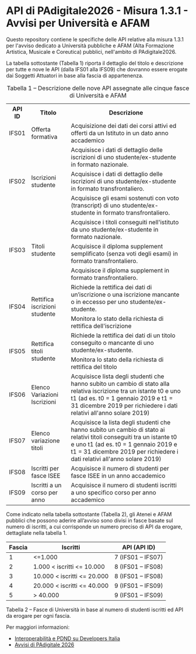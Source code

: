 # API di PAdigitale2026 - Misura 1.3.1 - Avvisi per Università e AFAM

Questo repository contiene le specifiche delle API relative alla misura 1.3.1 per l'avviso dedicato a Università pubbliche e AFAM (Alta Formazione Artistica, Musicale e Coreutica) pubblici, nell'ambito di PAdigitale2026. 

La tabella sottostante (Tabella 1) riporta il dettaglio del titolo e descrizione per tutte e nove le API (dalla IFS01 alla IFS09) che dovranno essere erogate dai Soggetti Attuatori in base alla fascia di appartenenza. 

<table>
       <caption>Tabella 1 – Descrizione delle nove API assegnate alle cinque fasce di Università e AFAM</caption>

  <th>API ID</th><th>Titolo</th><th>Descrizione</th>
  <tr>
    <td>IFS01</td><td>Offerta formativa</td><td>Acquisizione dei dati dei corsi attivi ed offerti da un Istituto in un dato anno accademico</td>
  </tr>
  <tr>
    <td rowspan=3>IFS02</td>
    <td rowspan=3>Iscrizioni studente</td>
    <td>Acquisisce i dati di dettaglio delle iscrizioni di uno studente/ex-studente in formato nazionale.</td>
    <tr>
    <td>Acquisisce i dati di dettaglio delle iscrizioni di uno studente/ex-studente in formato transfrontaliero. </td>
    </tr>
  <tr>
    <td>Acquisisce gli esami sostenuti con voto (transcript) di uno studente/ex-studente in formato transfrontaliero. </td>
  </tr>
  </tr>
    <tr>
    <td rowspan=3>IFS03</td>
    <td rowspan=3>Titoli studente</td>
    <td>Acquisisce i titoli conseguiti nell'istituto da uno studente/ex-studente in formato nazionale.</td>
    <tr>
    <td>Acquisisce il diploma supplement semplificato (senza voti degli esami) in formato transfrontaliero.</td>
    </tr>
  <tr>
    <td>Acquisisce il diploma supplement in formato transfrontaliero.</td>
  </tr>
  </tr>
  <tr>
    <td rowspan=2>IFS04</td>
    <td rowspan=2>Rettifica iscrizioni studente</td>
    <td>Richiede la rettifica dei dati di un’iscrizione o una iscrizione mancante o in eccesso per uno studente/ex-studente.  
  </tr>
  <tr>
    <td>Monitora lo stato della richiesta di rettifica dell'iscrizione</td>
  </tr>
</td>
  </tr>
  <tr>
    <td rowspan=2>IFS05</td>
    <td rowspan=2>Rettifica titoli studente</td>
    <td>Richiede la rettifica dei dati di un titolo conseguito o mancante di uno studente/ex-studente.  
  </tr>
  <tr>
  <td>Monitora lo stato della richiesta di rettifica del titolo</td>
  </tr>
<tr>
  <td>IFS06</td>
  <td>Elenco Variazioni Iscrizioni</td>
  <td>Acquisisce lista degli studenti che hanno subito un cambio di stato alla relativa iscrizione tra un istante t0 e uno t1 (ad es. t0 = 1 gennaio 2019 e t1 = 31 dicembre 2019 per richiedere i dati relativi all'anno solare 2019)</td>
</tr> 
<tr>
  <td>IFS07</td>
  <td>Elenco variazione titoli</td>
  <td>Acquisisce la lista degli studenti che hanno subito un cambio di stato ai relativi titoli conseguiti tra un istante t0 e uno t1 (ad es. t0 = 1 gennaio 2019 e t1 = 31 dicembre 2019 per richiedere i dati relativi all'anno solare 2019)</td>
</tr>
<tr>
  <td>IFS08</td>
  <td>Iscritti per fasce ISEE</td>
  <td>Acquisisce il numero di studenti per fasce ISEE in un anno accademico<td>
</tr>
<tr>
  <td>IFS09</td>
  <td>Iscritti a un corso per anno</td>
  <td>Acquisisce il numero di studenti iscritti a uno specifico corso per anno accademico</td>
</tr>
</table>


Come indicato nella tabella sottostante (Tabella 2), gli Atenei e AFAM pubblici che possono aderire all’avviso sono divisi in fasce basate sul numero di iscritti, a cui corrisponde un numero preciso di API da erogare, dettagliate nella tabella 1. 

 
| Fascia | Iscritti | API (API ID) |
|--------|----------|--------------|
|1       |  <=1.000 | 7 (IFS01 – IFS07) |
|2       | 1.000 < iscritti <= 10.000 |8 (IFS01 – IFS08) |
|3       | 10.000 < iscritti <= 20.000 |8 (IFS01 – IFS08) |
|4       | 20.000 < iscritti <= 40.000 |9 (IFS01 – IFS09) |
|5       |> 40.000 | 9 (IFS01 – IFS09) |

Tabella 2 – Fasce di Università in base al numero di studenti iscritti ed API da erogare per ogni fascia. 


Per maggiori informazioni:
* [Interoperabilità e PDND su Developers Italia](https://developers.italia.it/it/interoperabilita/)
* [Avvisi di PAdigitale 2026](https://areariservata.padigitale2026.gov.it/Pa_digitale2026_avvisi)
